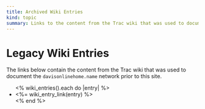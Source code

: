 ```yaml
--- 
title: Archived Wiki Entries
kind: topic
summary: Links to the content from the Trac wiki that was used to document the davisonlinehome.name network prior to this site.
---
```


# Legacy Wiki Entries

The links below contain the content from the Trac wiki that was used to document the `davisonlinehome.name` network prior to this site.

<ul>
<% wiki_entries().each do |entry| %>
  <li><%= wiki_entry_link(entry) %></li>
<% end %>
</ul>

